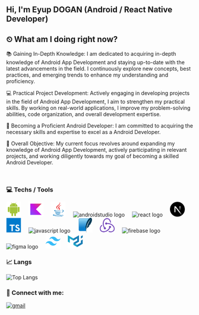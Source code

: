 ## Hi, I'm Eyup DOGAN (Android / React Native Developer)

## ⏲ What am I doing right now?

📚 Gaining In-Depth Knowledge: I am dedicated to acquiring in-depth knowledge of Android App Development and staying up-to-date with the latest advancements in the field. I continuously explore new concepts, best practices, and emerging trends to enhance my understanding and proficiency.

💻 Practical Project Development: Actively engaging in developing projects in the field of Android App Development, I aim to strengthen my practical skills. By working on real-world applications, I improve my problem-solving abilities, code organization, and overall development expertise.

🎯 Becoming a Proficient Android Developer: I am committed to acquiring the necessary skills and expertise to excel as a Android Developer.

🌟 Overall Objective: My current focus revolves around expanding my knowledge of Android App Development, actively participating in relevant projects, and working diligently towards my goal of becoming a skilled Android Developer.

<br />

### 💻 Techs / Tools
<div align="left">
  <img src="https://github.com/devicons/devicon/blob/v2.15.1/icons/android/android-original.svg" height="40" alt="android logo"  />
  <img width="12" />
  <img src="https://github.com/devicons/devicon/blob/v2.15.1/icons/kotlin/kotlin-original.svg" height="40" alt="kotlin logo"  />
  <img width="12" />
  <img src="https://github.com/devicons/devicon/blob/v2.15.1/icons/java/java-original.svg" height="40" alt="java logo"  />
  <img width="12" />
  <img src="https://cdn.jsdelivr.net/gh/devicons/devicon/icons/androidstudio/androidstudio-original.svg" height="40" alt="androidstudio logo"  />
  <img width="12" />
  <img src="https://cdn.jsdelivr.net/gh/devicons/devicon/icons/react/react-original.svg" height="40" alt="react logo"  />
  <img width="12" />
  <img src="https://github.com/devicons/devicon/blob/v2.15.1/icons/nextjs/nextjs-original.svg" height="40" alt="nextjs logo"  />
  <img width="12" />
  <img src="https://github.com/devicons/devicon/blob/v2.15.1/icons/typescript/typescript-original.svg" height="40" alt="typescript logo"  />
  <img width="12" />
  <img src="https://cdn.jsdelivr.net/gh/devicons/devicon/icons/javascript/javascript-original.svg" height="40" alt="javascript logo"  />
  <img width="12" />
  <img src="https://github.com/devicons/devicon/blob/v2.15.1/icons/sqlite/sqlite-original.svg" height="40" alt="sqlite logo"  />
  <img width="12" />
  <img src="https://github.com/devicons/devicon/blob/v2.15.1/icons/redux/redux-original.svg" height="40" alt="redux logo"  />
  <img width="12" />
  <img src="https://cdn.jsdelivr.net/gh/devicons/devicon/icons/firebase/firebase-plain-wordmark.svg" height="40" alt="firebase logo"  />
  <img width="12" />
  <img src="https://cdn.jsdelivr.net/gh/devicons/devicon/icons/figma/figma-original.svg" height="40" alt="figma logo"  />
  <img width="12" />
  <img src="https://github.com/devicons/devicon/blob/v2.15.1/icons/tailwindcss/tailwindcss-plain.svg" height="40" alt="tailwindcss logo"  />
  <img width="12" />
  <img src="https://github.com/devicons/devicon/blob/v2.15.1/icons/materialui/materialui-original.svg" height="40" alt="materialui logo"  />
  <img width="12" />
</div>

### 📈 Langs
![Top Langs](https://github-readme-stats.vercel.app/api/top-langs?username=eyupdogan&locale=en&hide_title=false&layout=compact&card_width=320&langs_count=3&&hide_border=false&order=2)


### 🤝 Connect with me:
[![gmail](https://img.shields.io/badge/eyodohan@gmail.com-D14836?style=flat&logo=Gmail&logoColor=white)](mailto:eyupdohan@gmail.com)


<!--
**eyupdogan/eyupdogan** is a ✨ _special_ ✨ repository because its `README.md` (this file) appears on your GitHub profile.

Here are some ideas to get you started:

- 🔭 I’m currently working on ...
- 🌱 I’m currently learning ...
- 👯 I’m looking to collaborate on ...
- 🤔 I’m looking for help with ...
- 💬 Ask me about ...
- 📫 How to reach me: ...
- 😄 Pronouns: ...
- ⚡ Fun fact: ...
-->
